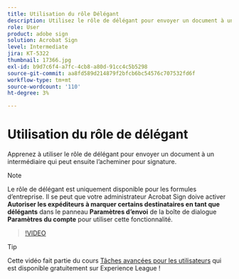 ```yaml
---
title: Utilisation du rôle Délégant
description: Utilisez le rôle de délégant pour envoyer un document à un intermédiaire qui peut ensuite router le document pour signature
role: User
product: adobe sign
solution: Acrobat Sign
level: Intermediate
jira: KT-5322
thumbnail: 17366.jpg
exl-id: b9d7c6f4-a7fc-4cb8-a80d-91cc4c5b5298
source-git-commit: aa8fd589d214879f2bfcb6bc54576c707532fd6f
workflow-type: tm+mt
source-wordcount: '110'
ht-degree: 3%

---
```


# Utilisation du rôle de délégant

Apprenez à utiliser le rôle de délégant pour envoyer un document à un intermédiaire qui peut ensuite l’acheminer pour signature.

>[!NOTE]
>
>Le rôle de délégant est uniquement disponible pour les formules d’entreprise. Il se peut que votre administrateur Acrobat Sign doive activer **Autoriser les expéditeurs à marquer certains destinataires en tant que délégants** dans le panneau **Paramètres d’envoi** de la boîte de dialogue **Paramètres du compte** pour utiliser cette fonctionnalité.

>[!VIDEO](https://video.tv.adobe.com/v/343621?quality=12&learn=on&hidetitle=true)

>[!TIP]
>
>Cette vidéo fait partie du cours [Tâches avancées pour les utilisateurs](https://experienceleague.adobe.com/?recommended=Sign-U-1-2020.3) qui est disponible gratuitement sur Experience League !
